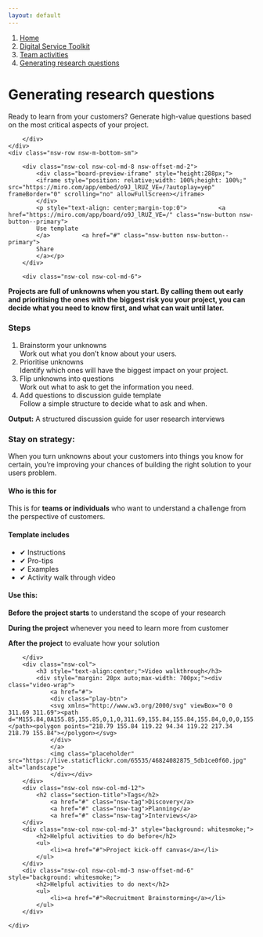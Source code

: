 ```yaml
---
layout: default
---
```

<nav aria-label="Breadcrumb" class="nsw-breadcrumb">
    <ol class="nsw-breadcrumb__list">
        <li class="nsw-breadcrumb__item">
            <a href="#" class="nsw-breadcrumb__link " >Home</a>
        </li>
        <li class="nsw-breadcrumb__item">
            <a href="#" class="nsw-breadcrumb__link " >Digital Service Toolkit</a>
        </li>
        <li class="nsw-breadcrumb__item">
            <a href="../" class="nsw-breadcrumb__link " >Team activities</a>
        </li>
        <li class="nsw-breadcrumb__item">
            <a href="#" class="nsw-breadcrumb__link nsw-breadcrumb--current" aria-current="page">Generating research questions</a>
        </li>
    </ol>
</nav>
<div class="nsw-grid">
    <div class="nsw-row nsw-m-bottom-sm">
        <div class="nsw-col">
            <h1>Generating research questions</h1>
            <p class="nsw-intro">Ready to learn from your customers? Generate high-value questions based on the most critical aspects of your project.</p>

        </div>
    </div>
    <div class="nsw-row nsw-m-bottom-sm">

        <div class="nsw-col nsw-col-md-8 nsw-offset-md-2">
            <div class="board-preview-iframe" style="height:288px;">
            <iframe style="position: relative;width: 100%;height: 100%;" src="https://miro.com/app/embed/o9J_lRUZ_VE=/?autoplay=yep" frameBorder="0" scrolling="no" allowFullScreen></iframe>
            </div>
            <p style="text-align: center;margin-top:0">         <a href="https://miro.com/app/board/o9J_lRUZ_VE=/" class="nsw-button nsw-button--primary">
            Use template
            </a>         <a href="#" class="nsw-button nsw-button--primary">
            Share
            </a></p>
        </div>

        <div class="nsw-col nsw-col-md-6">


<p><strong>Projects are full of unknowns when you start. By calling them out early and prioritising the ones with the biggest risk you your project, you can decide what you need to know first, and what can wait until later.</strong> </p>
<h3>Steps</h3>

<ol>
    <li>Brainstorm your unknowns <br>
    Work out what you don’t know about your users.</li>
    <li>Prioritise unknowns <br>
    Identify which ones will have the biggest impact on your project.</li>
    <li>Flip unknowns into questions <br>
    Work out what to ask to get the information you need.</li>
    <li>Add questions to discussion guide template <br>
    Follow a simple structure to decide what to ask and when.</li>
</ol>

<p><strong>Output:</strong> A structured discussion guide for user research interviews </p>
            <h3>Stay on strategy: </h3>
            <p>
                When you turn unknowns about your customers into things you know for certain, you’re improving your chances of building the right solution to your users problem.
            </p>
        </div>
        <div class="nsw-col nsw-col-md-6">
            <div class="nsw-callout">
                <div class="nsw-callout__content">
                    <h4 class="nsw-callout__title">Who is this for</h4>
                    <p>This is for <strong>teams or individuals</strong> who want to understand a challenge from the perspective of customers.
                    </p>
                    <h4>Template includes</h4>
                    <ul>
                        <li>✔ Instructions
                        </li>
                        <li>✔ Pro-tips
                        </li>
                        <li>✔ Examples
                        </li>
                        <li>✔ Activity walk through video
                        </li>
                    </ul>
                    <h4>Use this:</h4>
                    <p><strong>Before the project starts</strong> to understand the scope of your research</p>
                    <p><strong>During the project</strong> whenever you need to learn more from customer</p>
                    <p><strong>After the project</strong> to evaluate how your solution</p>
                </div>
            </div>

        </div>
        <div class="nsw-col">
            <h3 style="text-align:center;">Video walkthrough</h3>
            <div style="margin: 20px auto;max-width: 700px;"><div class="video-wrap">
                <a href="#">
                <div class="play-btn">
                <svg xmlns="http://www.w3.org/2000/svg" viewBox="0 0 311.69 311.69"><path d="M155.84,0A155.85,155.85,0,1,0,311.69,155.84,155.84,155.84,0,0,0,155.84,0Zm0,296.42A140.58,140.58,0,1,1,296.42,155.84,140.58,140.58,0,0,1,155.84,296.42Z"></path><polygon points="218.79 155.84 119.22 94.34 119.22 217.34 218.79 155.84"></polygon></svg>
                </div>
                </a>
                <img class="placeholder" src="https://live.staticflickr.com/65535/46824082875_5db1ce0f60.jpg" alt="landscape">
                </div></div>
        </div>
        <div class="nsw-col nsw-col-md-12">
        	<h2 class="section-title">Tags</h2>
    			<a href="#" class="nsw-tag">Discovery</a>
    			<a href="#" class="nsw-tag">Planning</a>
    			<a href="#" class="nsw-tag">Interviews</a>
        </div>
        <div class="nsw-col nsw-col-md-3" style="background: whitesmoke;">
            <h2>Helpful activities to do before</h2>
            <ul>
                <li><a href="#">Project kick-off canvas</a></li>
            </ul>
        </div>
        <div class="nsw-col nsw-col-md-3 nsw-offset-md-6" style="background: whitesmoke;">
            <h2>Helpful activities to do next</h2>
            <ul>
                <li><a href="#">Recruitment Brainstorming</a></li>
            </ul>
        </div>

    </div>
</div>
